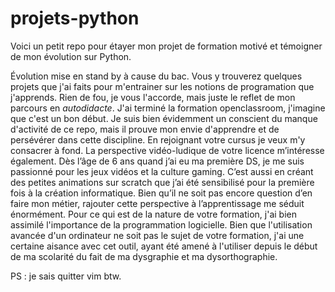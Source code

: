 # projets-python
Voici un petit repo pour étayer mon projet de formation motivé et témoigner de mon évolution sur Python.

Évolution mise en stand by à cause du bac.
Vous y trouverez quelques projets que j'ai faits pour m'entrainer sur les notions de programation
que j'apprends. Rien de fou, je vous l'accorde, mais juste le reflet de mon parcours en *autodidacte*.
J'ai terminé la formation openclassroom, j'imagine que c'est un bon début.
Je suis bien évidemment un conscient du manque d'activité de ce repo, mais il prouve mon envie d'apprendre et de persévérer dans cette discipline.
En rejoignant votre cursus je veux m'y consacrer à fond.
La perspective vidéo-ludique de votre licence m’intéresse également. Dès l’âge de 6 ans quand j’ai eu ma première DS, je me suis passionné pour les jeux vidéos et la culture gaming. C’est aussi en créant des petites animations sur scratch que j’ai été sensibilisé pour la première fois à la création informatique. Bien qu’il ne soit pas encore question d’en faire mon métier, rajouter cette perspective à l’apprentissage me séduit énormément.
Pour ce qui est de la nature de votre formation, j'ai bien assimilé l'importance de la programmation logicielle.
Bien que l'utilisation avancée d'un ordinateur ne soit pas le sujet de votre formation, j'ai une certaine aisance avec cet outil, ayant été amené à l'utiliser depuis le début de ma scolarité du fait de ma dysgraphie et ma dysorthographie. 

PS : je sais quitter vim btw.
